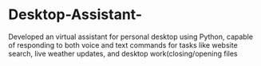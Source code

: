 # Desktop-Assistant-
Developed an virtual assistant for personal desktop using Python, capable of responding to both voice and text commands for tasks like website search, live weather updates, and desktop work(closing/opening files
